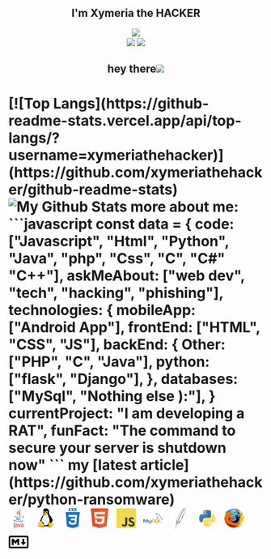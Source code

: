 <div align="center">
<h2>I'm Xymeria the HACKER</h2>
<img src="https://media.giphy.com/media/TyNiKSSbpMcoveJ75f/giphy.gif" width="300"/><br>
<a href="https://stackoverflow.com/users/17726057/xymeria"><img width="50" src="https://cdn3.iconfinder.com/data/icons/popular-services-brands-vol-2/512/stackoverflow-512.png"></img></a>
<a href="xymeria@gmx.com"><img src="https://cdn4.iconfinder.com/data/icons/address-book-providers-in-colors/512/gmx-512.png" width="50"></img></a>
<h2>hey there<img src="https://media.giphy.com/media/hvRJCLFzcasrR4ia7z/giphy.gif" width="30px"/></h2>
</div>
<h1 />
[![Top Langs](https://github-readme-stats.vercel.app/api/top-langs/?username=xymeriathehacker)](https://github.com/xymeriathehacker/github-readme-stats)
<img src="https://github-readme-stats.vercel.app/api?username=xymeriathehacker&amp;show_icons=true&amp;" alt="My Github Stats">  
more about me:  
```javascript
const data = {  
  code: ["Javascript", "Html", "Python", "Java", "php", "Css", "C", "C#" "C++"],  
    askMeAbout: ["web dev", "tech", "hacking", "phishing"],  
    technologies: {  
        mobileApp: ["Android App"],  
        frontEnd: ["HTML", "CSS", "JS"], 
        backEnd: {  
            Other: ["PHP", "C", "Java"],  
            python: ["flask", "Django"],  
        },
        databases: ["MySql", "Nothing else ):"],
    }  
currentProject: "I am developing a RAT",  
funFact: "The command to secure your server is shutdown now"  
```
my  [latest article](https://github.com/xymeriathehacker/python-ransomware)
  
<div>
  <img src="https://github.com/devicons/devicon/blob/master/icons/java/java-original-wordmark.svg" title="Java" alt="Java" width="40" height="40"/>&nbsp;
  <img src="https://raw.githubusercontent.com/devicons/devicon/1119b9f84c0290e0f0b38982099a2bd027a48bf1/icons/linux/linux-original.svg" title="Linux" alt="Linux" width="40" height="40"/>&nbsp;
  <img src="https://github.com/devicons/devicon/blob/master/icons/css3/css3-plain-wordmark.svg"  title="CSS3" alt="CSS" width="40" height="40"/>&nbsp;
  <img src="https://github.com/devicons/devicon/blob/master/icons/html5/html5-original.svg" title="HTML5" alt="HTML" width="40" height="40"/>&nbsp;
  <img src="https://github.com/devicons/devicon/blob/master/icons/javascript/javascript-original.svg" title="JavaScript" alt="JavaScript" width="40" height="40"/>&nbsp;
  <img src="https://github.com/devicons/devicon/blob/master/icons/mysql/mysql-original-wordmark.svg" title="MySQL"  alt="MySQL" width="40" height="40"/>&nbsp;
  <img src="https://raw.githubusercontent.com/devicons/devicon/1119b9f84c0290e0f0b38982099a2bd027a48bf1/icons/apache/apache-line.svg" title="Apache"  alt="Apache" width="40" height="40"/>&nbsp;
  <img src="https://raw.githubusercontent.com/devicons/devicon/1119b9f84c0290e0f0b38982099a2bd027a48bf1/icons/python/python-original.svg" title="Python"  alt="Python" width="40" height="40"/>&nbsp;
  <img src="https://raw.githubusercontent.com/devicons/devicon/1119b9f84c0290e0f0b38982099a2bd027a48bf1/icons/firefox/firefox-original.svg" title="Firefox"  alt="Firefox" width="40" height="40"/>&nbsp;
  <img src="https://raw.githubusercontent.com/devicons/devicon/1119b9f84c0290e0f0b38982099a2bd027a48bf1/icons/markdown/markdown-original.svg" title="Markdown"  alt="Markdown" width="40" height="40"/>&nbsp;
</div>
